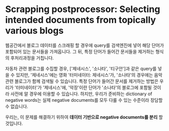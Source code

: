 # Scrapping postprocessor: Selecting intended documents from topically various blogs

웹공간에서 블로그 데이터를 스크래핑 할 경우에 query를 검색엔진에 넣어 해당 단어가 포함되어 있는 문서들을 가져옵니다. 그 뒤, 특정 단어가 들어간 문서들을 제거하는 형식의 후처리과정을 거칩니다. 

자동차 관련 블로그를 수집할 경우, ['제네시스', '소나타', '티구안']과 같은 query를 넣을 수 있지만, '제네시스'에는 영화 '터미네이터: 제네시스'가, '소나타'의 경우에는 음악 관련 블로그가 함께 검색될 수 있습니다. 특정 단어가 들어간 문서를 제거하는 방법은 우리가 '터미네이터'가 '제네시스'에, '악장'이란 단어가 '소나타'의 블로그에 포함될 것이라 사전에 알 경우에 이용할 수 있습니다. 하지만, 우리가 준비하는 dictionary of negative words는 실제 negative documents를 모두 다룰 수 있는 수준이라 장담할 수 없습니다. 

우리는, 이 문제를 해결하기 위하여 **데이터 기반으로 negative documents를 분리** 할 것입니다. 
